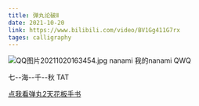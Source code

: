 ```yaml
---
title: 弹丸论破Ⅱ
date: 2021-10-20
link: https://www.bilibili.com/video/BV1Gg411G7rx
tages: calligraphy
---
```

![QQ图片20211020163454.jpg](https://i.loli.net/2021/10/21/s5brKMBuLzqfGjA.jpg)
nanami 我的nanami QWQ

七--海--千--秋 TAT

[点我看弹丸2天花板手书](https://www.bilibili.com/video/BV1Gg411G7rx)
